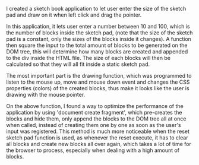 I created a sketch book application to let user enter the size of the sketch pad and draw on it when left click and drag the pointer.

In this application, it lets user enter a number between 10 and 100, which is the number of blocks inside the sketch pad, (note that the size of the sketch pad is a constant, only the sizes of the blocks inside it changes). A function then square the input to the total amount of blocks to be generated on the DOM tree, this will determine how many blocks are created and appended to the div inside the HTML file. The size of each blocks will then be calculated so that they will all fit inside a static sketch pad.

The most important part is the drawing function, which was programmed to listen to the mouse up, move and mouse down event and changes the CSS properties (colors) of the created blocks, thus make it looks like the user is drawing with the mouse pointer. 

On the above function, I found a way to optimize the performance of the application by using 'document create fragment', which pre-creates the blocks and hide them, only append the blocks to the DOM tree all at once when called, instead of creating them one by one as soon as the user's input was registered. This method is much more noticeable when the reset sketch pad function is used, as whenever the reset execute, it has to clear all blocks and create new blocks all over again, which takes a lot of time for the browser to process, especially when dealing with a high amount of blocks.

